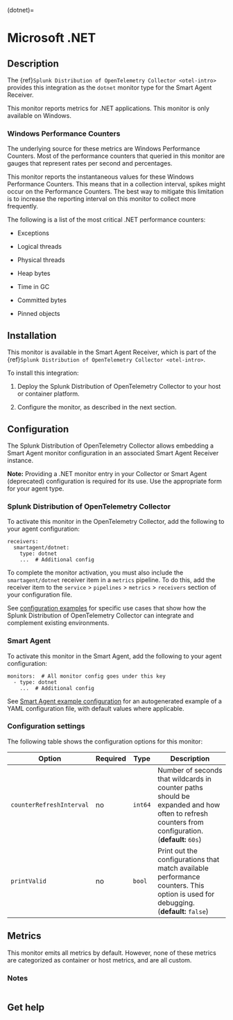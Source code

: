 (dotnet)=

# Microsoft .NET

<meta name="description" content="Use this Splunk Observability Cloud integration for the .Net (dotnet) apps monitor. See benefits, install, configuration, and metrics">

## Description

The {ref}`Splunk Distribution of OpenTelemetry Collector <otel-intro>` provides this integration as the `dotnet` monitor type for the Smart Agent Receiver.

This monitor reports metrics for .NET applications. This monitor is only available on Windows.

### Windows Performance Counters

The underlying source for these metrics are Windows Performance Counters. Most of the performance counters that queried in this monitor are gauges that represent rates per second and percentages.

This monitor reports the instantaneous values for these Windows Performance Counters. This means that in a collection interval, spikes might occur on the Performance Counters. The best way to mitigate this limitation is to increase the reporting interval on this monitor to collect more frequently.

The following is a list of the most critical .NET performance counters:

* Exceptions

* Logical threads

* Physical threads

* Heap bytes

* Time in GC

* Committed bytes

* Pinned objects

## Installation

This monitor is available in the Smart Agent Receiver, which is part of the {ref}`Splunk Distribution of OpenTelemetry Collector <otel-intro>`.

To install this integration:

1. Deploy the Splunk Distribution of OpenTelemetry Collector to your host or container platform.

2. Configure the monitor, as described in the next section.


## Configuration

The Splunk Distribution of OpenTelemetry Collector allows embedding a Smart Agent monitor configuration in an associated Smart Agent Receiver instance.

**Note:** Providing a .NET monitor entry in your Collector or Smart Agent (deprecated) configuration is required for its use. Use the appropriate form for your agent type.

### Splunk Distribution of OpenTelemetry Collector

To activate this monitor in the OpenTelemetry Collector, add the following to your agent configuration:

```
receivers:
  smartagent/dotnet:
    type: dotnet
    ...  # Additional config
```

To complete the monitor activation, you must also include the `smartagent/dotnet` receiver item in a `metrics` pipeline. To do this, add the receiver item to the `service` > `pipelines` > `metrics` > `receivers` section of your configuration file.

See <a href="https://github.com/signalfx/splunk-otel-collector/tree/main/examples" target="_blank">configuration examples</a> for specific use cases that show how the Splunk Distribution of OpenTelemetry Collector can integrate and complement existing environments.

### Smart Agent

To activate this monitor in the Smart Agent, add the following to your agent configuration:

```
monitors:  # All monitor config goes under this key
  - type: dotnet
    ...  # Additional config
```

See <a href="https://docs.splunk.com/Observability/gdi/smart-agent/smart-agent-resources.html#configure-the-smart-agent" target="_blank">Smart Agent example configuration</a> for an autogenerated example of a YAML configuration file, with default values where applicable.

### Configuration settings

The following table shows the configuration options for this monitor:

| Option | Required | Type | Description |
| --- | --- | --- | --- |
| `counterRefreshInterval` | no | `int64` | Number of seconds that wildcards in counter paths should be expanded and how often to refresh counters from configuration. (**default:** `60s`) |
| `printValid` | no | `bool` | Print out the configurations that match available performance counters. This option is used for debugging. (**default:** `false`) |

## Metrics

This monitor emits all metrics by default. However, none of these metrics are categorized as container or host metrics, and are all custom.

<div class="metrics-yaml" url="https://raw.githubusercontent.com/signalfx/signalfx-agent/main/pkg/monitors/dotnet/metadata.yaml"></div>

### Notes

```{include} /_includes/metric-defs.md
```

## Get help

```{include} /_includes/troubleshooting.md
```
